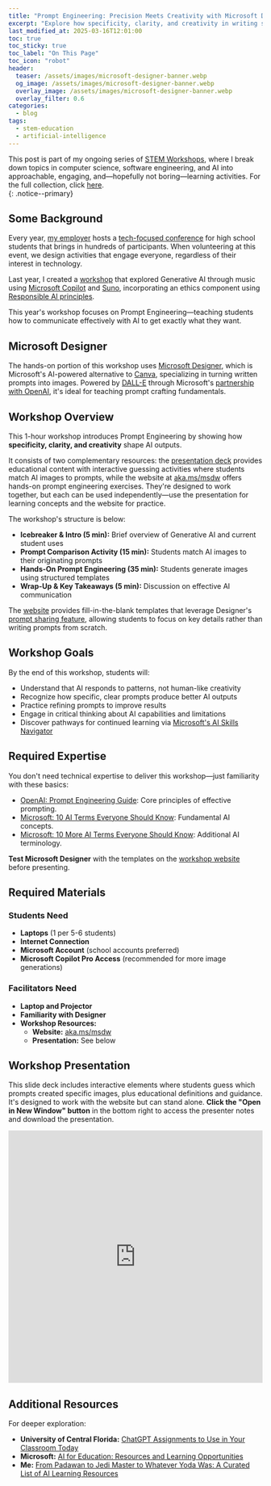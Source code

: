 ```yaml
---
title: "Prompt Engineering: Precision Meets Creativity with Microsoft Designer"
excerpt: "Explore how specificity, clarity, and creativity in writing shape Generative AI results with this Microsoft Designer workshop."
last_modified_at: 2025-03-16T12:01:00
toc: true
toc_sticky: true
toc_label: "On This Page"
toc_icon: "robot"
header:
  teaser: /assets/images/microsoft-designer-banner.webp
  og_image: /assets/images/microsoft-designer-banner.webp
  overlay_image: /assets/images/microsoft-designer-banner.webp
  overlay_filter: 0.6
categories:
  - blog
tags:
  - stem-education
  - artificial-intelligence
---
```


<script src="/assets/js/dynamic-link-targeting.js"></script>

<style>
    /* Apply styles only on tablets and larger devices */
    @media (min-width: 768px) {
        .page__hero--overlay {
            padding: 10em 0;
        }
    }
</style>

This post is part of my ongoing series of [STEM Workshops](https://segunakinyemi.com/tags/#stem-education), where I break down topics in computer science, software engineering, and AI into approachable, engaging, and—hopefully not boring—learning activities. For the full collection, click [here](https://segunakinyemi.com/tags/#stem-education).  
{: .notice--primary}

## Some Background

Every year, [my employer](https://en.wikipedia.org/wiki/Microsoft) hosts a [tech-focused conference](https://www.google.com/search?q=bam+minority+student+day) for high school students that brings in hundreds of participants. When volunteering at this event, we design activities that engage everyone, regardless of their interest in technology.

Last year, I created a [workshop](https://segunakinyemi.com/blog/stem-workshop-copilot-suno-generative-ai-music/) that explored Generative AI through music using [Microsoft Copilot](https://copilot.microsoft.com/) and [Suno](https://suno.com/), incorporating an ethics component using [Responsible AI principles](https://www.microsoft.com/en-us/ai/principles-and-approach).

This year's workshop focuses on Prompt Engineering—teaching students how to communicate effectively with AI to get exactly what they want.

## Microsoft Designer

The hands-on portion of this workshop uses [Microsoft Designer](https://designer.microsoft.com/), which is Microsoft's AI-powered alternative to [Canva](https://en.wikipedia.org/wiki/Canva), specializing in turning written prompts into images. Powered by [DALL-E](https://en.wikipedia.org/wiki/DALL-E) through Microsoft's [partnership with OpenAI](https://medium.com/@brooks.hamilton/the-clever-crafting-of-microsofts-open-ai-deal-4b54eaf0be86), it's ideal for teaching prompt crafting fundamentals.

## Workshop Overview

This 1-hour workshop introduces Prompt Engineering by showing how **specificity, clarity, and creativity** shape AI outputs.

It consists of two complementary resources: the [presentation deck](https://1drv.ms/p/c/750d396c5cadcebd/IQSE_slIMswMRpeAew1t9TPuAT5j7dSZKqCW1_ZvS4jDk_E) provides educational content with interactive guessing activities where students match AI images to prompts, while the website at [aka.ms/msdw](https://aka.ms/msdw) offers hands-on prompt engineering exercises. They're designed to work together, but each can be used independently—use the presentation for learning concepts and the website for practice.

The workshop's structure is below:

* **Icebreaker & Intro (5 min):** Brief overview of Generative AI and current student uses
* **Prompt Comparison Activity (15 min):** Students match AI images to their originating prompts
* **Hands-On Prompt Engineering (35 min):** Students generate images using structured templates
* **Wrap-Up & Key Takeaways (5 min):** Discussion on effective AI communication

The [website](https://segunak.github.io/stem-education/workshops/Precision-Meets-Creativity-with-Microsoft-Designer/) provides fill-in-the-blank templates that leverage Designer's [prompt sharing feature](https://www.youtube.com/watch?v=fSXOP7jPiHU), allowing students to focus on key details rather than writing prompts from scratch.

## Workshop Goals

By the end of this workshop, students will:

* Understand that AI responds to patterns, not human-like creativity
* Recognize how specific, clear prompts produce better AI outputs
* Practice refining prompts to improve results
* Engage in critical thinking about AI capabilities and limitations
* Discover pathways for continued learning via [Microsoft's AI Skills Navigator](https://aiskillsnavigator.microsoft.com/en-us)

## Required Expertise

You don't need technical expertise to deliver this workshop—just familiarity with these basics:

* [OpenAI: Prompt Engineering Guide](https://platform.openai.com/docs/guides/prompt-engineering): Core principles of effective prompting.
* [Microsoft: 10 AI Terms Everyone Should Know](https://news.microsoft.com/10-ai-terms/): Fundamental AI concepts.
* [Microsoft: 10 More AI Terms Everyone Should Know](https://news.microsoft.com/source/features/ai/10-more-ai-terms-everyone-should-know/): Additional AI terminology.

**Test Microsoft Designer** with the templates on the [workshop website](https://segunak.github.io/stem-education/workshops/Precision-Meets-Creativity-with-Microsoft-Designer/) before presenting.

## Required Materials

### Students Need

* **Laptops** (1 per 5-6 students)
* **Internet Connection**
* **Microsoft Account** (school accounts preferred)
* **Microsoft Copilot Pro Access** (recommended for more image generations)

### Facilitators Need

* **Laptop and Projector**
* **Familiarity with Designer**
* **Workshop Resources:**
  * **Website:** [aka.ms/msdw](https://aka.ms/msdw)
  * **Presentation:** See below

## Workshop Presentation

This slide deck includes interactive elements where students guess which prompts created specific images, plus educational definitions and guidance. It's designed to work with the website but can stand alone. **Click the "Open in New Window" button** in the bottom right to access the presenter notes and download the presentation.

<iframe
    src="https://1drv.ms/p/c/750d396c5cadcebd/IQSE_slIMswMRpeAew1t9TPuAT5j7dSZKqCW1_ZvS4jDk_E?em=2&amp;wdAr=1.7777777777777777"
    width="100%"
    height="500px"
    frameborder="0">
</iframe>

## Additional Resources

For deeper exploration:

* **University of Central Florida:** [ChatGPT Assignments to Use in Your Classroom Today](https://stars.library.ucf.edu/cgi/viewcontent.cgi?article=1097&context=oer)
* **Microsoft:** [AI for Education: Resources and Learning Opportunities](https://learn.microsoft.com/en-us/training/educator-center/topics/ai-for-education)
* **Me:** [From Padawan to Jedi Master to Whatever Yoda Was: A Curated List of AI Learning Resources](https://segunakinyemi.com/blog/ai-learning-resources/)
